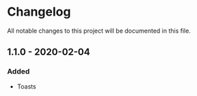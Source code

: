 # Changelog

All notable changes to this project will be documented in this file.

## 1.1.0 - 2020-02-04
### Added
- Toasts

